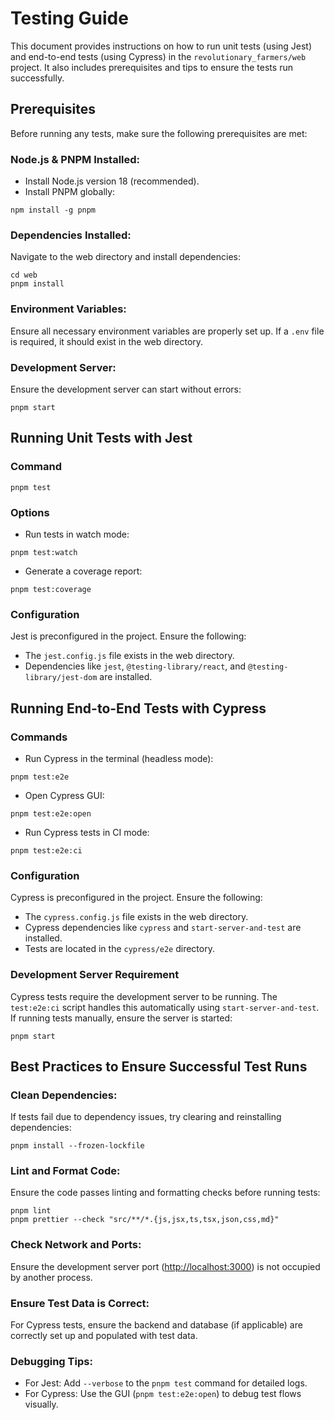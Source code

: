 # Testing Guide

This document provides instructions on how to run unit tests (using Jest) and end-to-end tests (using Cypress) in the `revolutionary_farmers/web` project. It also includes prerequisites and tips to ensure the tests run successfully.

## Prerequisites

Before running any tests, make sure the following prerequisites are met:

### Node.js & PNPM Installed:

- Install Node.js version 18 (recommended).
- Install PNPM globally:

```shellscript
npm install -g pnpm
```


### Dependencies Installed:

Navigate to the web directory and install dependencies:

```shellscript
cd web
pnpm install
```

### Environment Variables:

Ensure all necessary environment variables are properly set up. If a `.env` file is required, it should exist in the web directory.

### Development Server:

Ensure the development server can start without errors:

```shellscript
pnpm start
```

## Running Unit Tests with Jest

### Command

```shellscript
pnpm test
```

### Options

- Run tests in watch mode:

```shellscript
pnpm test:watch
```


- Generate a coverage report:

```shellscript
pnpm test:coverage
```


### Configuration

Jest is preconfigured in the project. Ensure the following:

- The `jest.config.js` file exists in the web directory.
- Dependencies like `jest`, `@testing-library/react`, and `@testing-library/jest-dom` are installed.


## Running End-to-End Tests with Cypress

### Commands

- Run Cypress in the terminal (headless mode):

```shellscript
pnpm test:e2e
```


- Open Cypress GUI:

```shellscript
pnpm test:e2e:open
```


- Run Cypress tests in CI mode:

```shellscript
pnpm test:e2e:ci
```


### Configuration

Cypress is preconfigured in the project. Ensure the following:

- The `cypress.config.js` file exists in the web directory.
- Cypress dependencies like `cypress` and `start-server-and-test` are installed.
- Tests are located in the `cypress/e2e` directory.


### Development Server Requirement

Cypress tests require the development server to be running. The `test:e2e:ci` script handles this automatically using `start-server-and-test`. If running tests manually, ensure the server is started:

```shellscript
pnpm start
```

## Best Practices to Ensure Successful Test Runs

### Clean Dependencies:

If tests fail due to dependency issues, try clearing and reinstalling dependencies:

```shellscript
pnpm install --frozen-lockfile
```

### Lint and Format Code:

Ensure the code passes linting and formatting checks before running tests:

```shellscript
pnpm lint
pnpm prettier --check "src/**/*.{js,jsx,ts,tsx,json,css,md}"
```

### Check Network and Ports:

Ensure the development server port ([http://localhost:3000](http://localhost:3000)) is not occupied by another process.

### Ensure Test Data is Correct:

For Cypress tests, ensure the backend and database (if applicable) are correctly set up and populated with test data.

### Debugging Tips:

- For Jest: Add `--verbose` to the `pnpm test` command for detailed logs.
- For Cypress: Use the GUI (`pnpm test:e2e:open`) to debug test flows visually.